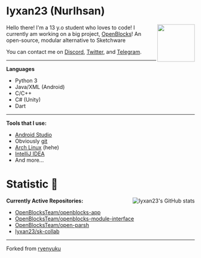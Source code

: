 <h1>Iyxan23 (NurIhsan)</h1> <img src="https://raw.githubusercontent.com/ryenyuku/ryenyuku/master/welcome-fire.gif" align="right" height="100px">

Hello there! I'm a 13 y.o student who loves to code! I currently am working on a big project, [OpenBlocks](https://github.com/OpenBlocksTeam)! An open-source, modular alternative to Sketchware

You can contact me on [Discord](https://dsc.bio/Iyxan23), [Twitter](https://twitter.com/Iyxan23), and [Telegram](https://t.me/Iyxan23).

----------

**Languages**
- Python 3
- Java/XML (Android)
- C/C++
- C# (Unity)
- Dart

----------

**Tools that I use:**
- [Android Studio](https://developer.android.com/studio)
- Obviously [git](https://www.git-scm.com)
- [Arch Linux](https://archlinux.org) (hehe)
- [IntelliJ IDEA](https://www.jetbrains.com/idea)
- And more...

<h1>Statistic 🏅</h1> <img alt="Iyxan23's GitHub stats" src="https://github-readme-stats.vercel.app/api?username=Iyxan23&show_icons=true&count_private=true&bg_color=00000000&text_color=808080" align="right">

**Currently Active Repositories:**
- [OpenBlocksTeam/openblocks-app](https://github.com/ThatCakeID/OpenBlocksTeam/openblocks-app)
- [OpenBlocksTeam/openblocks-module-interface](https://github.com/ThatCakeID/OpenBlocksTeam/openblocks-module-interface)
- [OpenBlocksTeam/open-parsh](https://github.com/OpenBlocksTeam/open-parsh)
- [Iyxan23/sk-collab](https://github.com/ThatCakeID/os-thm-android)

----------

Forked from [ryenyuku](https://github.com/ryenyuku/ryenyuku)
<!--
**ryenyuku/ryenyuku** is a ✨ _special_ ✨ repository because its `README.md` (this file) appears on your GitHub profile.

Here are some ideas to get you started:

- 🔭 I’m currently working on ...
- 🌱 I’m currently learning ...
- 👯 I’m looking to collaborate on ...
- 🤔 I’m looking for help with ...
- 💬 Ask me about ...
- 📫 How to reach me: ...
- 😄 Pronouns: ...
- ⚡ Fun fact: ...
-->
